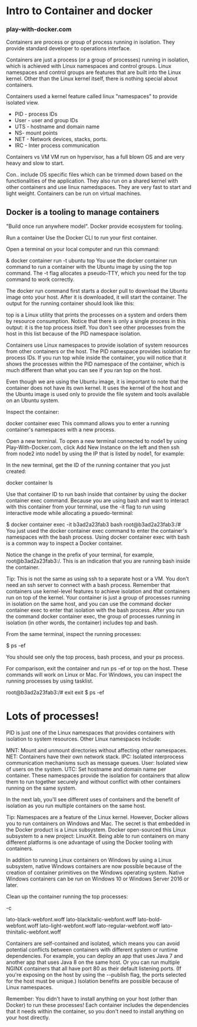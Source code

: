 # Intro to Container and docker

### play-with-docker.com


Containers are process or group of process running in isolation. 
They provide standard developer to operations interface. 



Containers are just a process (or a group of processes) running in isolation, which is achieved with Linux namespaces and control groups. Linux namespaces and control groups are features that are built into the Linux kernel. Other than the Linux kernel itself, there is nothing special about containers.


Containers used a kernel feature called linux "namespaces" to provide isolated view.
- PID - process IDs
- User - user and group IDs
- UTS - hostname and domain name
- NS- mount points
- NET - Network devices, stacks, ports.
- IRC - Inter process communication

Containers vs VM
VM run on hypervisor, has a full blown OS and are very heavy and slow to start.

Con.. include OS specific files which can be trimmed down based on the functionalities of the application. They also run on a shared kernel with other containers and use linux namedspaces. They are very fast to start and light weight. Containers can be run on virtual machines.


## Docker is a tooling to manage containers
"Build once run anywhere model". Docker provide ecosystem for tooling.





Run a container
Use the Docker CLI to run your first container.

Open a terminal on your local computer and run this command:

& docker container run -t ubuntu top
You use the docker container run command to run a container with the Ubuntu image by using the top command. The -t flag allocates a pseudo-TTY, which you need for the top command to work correctly.



The docker run command first starts a docker pull to download the Ubuntu image onto your host. After it is downloaded, it will start the container. The output for the running container should look like this:



top is a Linux utility that prints the processes on a system and orders them by resource consumption. Notice that there is only a single process in this output: it is the top process itself. You don't see other processes from the host in this list because of the PID namespace isolation.

Containers use Linux namespaces to provide isolation of system resources from other containers or the host. The PID namespace provides isolation for process IDs. If you run top while inside the container, you will notice that it shows the processes within the PID namespace of the container, which is much different than what you can see if you ran top on the host.

Even though we are using the Ubuntu image, it is important to note that the container does not have its own kernel. It uses the kernel of the host and the Ubuntu image is used only to provide the file system and tools available on an Ubuntu system.

Inspect the container:

docker container exec
This command allows you to enter a running container's namespaces with a new process.

Open a new terminal. To open a new terminal connected to node1 by using Play-With-Docker.com, click Add New Instance on the left and then ssh from node2 into node1 by using the IP that is listed by node1, for example:



In the new terminal, get the ID of the running container that you just created:

docker container ls 
 


Use that container ID to run bash inside that container by using the docker container exec command. Because you are using bash and want to interact with this container from your terminal, use the -it flag to run using interactive mode while allocating a psuedo-terminal:

$ docker container exec -it b3ad2a23fab3 bash 
root@b3ad2a23fab3:/#
You just used the docker container exec command to enter the container's namespaces with the bash process. Using docker container exec with bash is a common way to inspect a Docker container.

Notice the change in the prefix of your terminal, for example,  root@b3ad2a23fab3:/. This is an indication that you are running bash inside the container.

Tip: This is not the same as using ssh to a separate host or a VM. You don't need an ssh server to connect with a bash process. Remember that containers use kernel-level features to achieve isolation and that containers run on top of the kernel. Your container is just a group of processes running in isolation on the same host, and you can use the command docker container exec to enter that isolation with the bash process. After you run the command docker container exec, the group of processes running in isolation (in other words, the container) includes top and bash.

From the same terminal, inspect the running processes:

$ ps -ef
 


You should see only the top process, bash process, and your ps process.

For comparison, exit the container and run ps -ef or top on the host. These commands will work on Linux or Mac. For Windows, you can inspect the running processes by using tasklist.

root@b3ad2a23fab3:/# exit 
exit
$ ps -ef
# Lots of processes!
PID is just one of the Linux namespaces that provides containers with isolation to system resources. Other Linux namespaces include:

MNT: Mount and unmount directories without affecting other namespaces.
NET: Containers have their own network stack.
IPC: Isolated interprocess communication mechanisms such as message queues.
User: Isolated view of users on the system.
UTC: Set hostname and domain name per container.
These namespaces provide the isolation for containers that allow them to run together securely and without conflict with other containers running on the same system.

In the next lab, you'll see different uses of containers and the benefit of isolation as you run multiple containers on the same host.

Tip: Namespaces are a feature of the Linux kernel. However, Docker allows you to run containers on Windows and Mac. The secret is that embedded in the Docker product is a Linux subsystem. Docker open-sourced this Linux subsystem to a new project: LinuxKit. Being able to run containers on many different platforms is one advantage of using the Docker tooling with containers.

In addition to running Linux containers on Windows by using a Linux subsystem, native Windows containers are now possible because of the creation of container primitives on the Windows operating system. Native Windows containers can be run on Windows 10 or Windows Server 2016 or later.

Clean up the container running the top processes:

<ctrl>-c




lato-black-webfont.woff
lato-blackitalic-webfont.woff
lato-bold-webfont.woff
lato-light-webfont.woff
lato-regular-webfont.woff
lato-thinitalic-webfont.woff




Containers are self-contained and isolated, which means you can avoid potential conflicts between containers with different system or runtime dependencies. For example, you  can deploy an app that uses Java 7 and another app that uses Java 8 on the same host. Or you can run multiple NGINX containers that all have port 80 as their default listening ports. (If you're exposing on the host by using the --publish flag, the ports selected for the host must be unique.) Isolation benefits are possible because of Linux namespaces.

Remember: You didn't have to install anything on your host (other than Docker) to run these processes! Each container includes the dependencies that it needs within the container, so you don't need to install anything on your host directly.